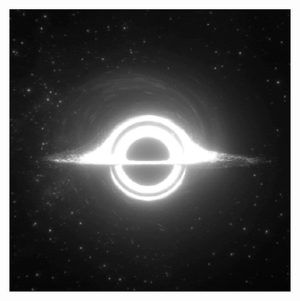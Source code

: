 <table align="center" style="border-collapse: collapse; margin: 0 auto;">
  <tr>
    <td style="border: 0 solid #7F3FBF; padding: 0;">
      <img src="https://github.com/Izaacapp/Izaacapp/blob/main/blackhole2.gif" style="display: block; height: auto; width: auto;">
    </td>
  </tr>
</table>
